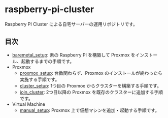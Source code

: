 # raspberry-pi-cluster

Raspberry PI Cluster による自宅サーバーの運用リポジトリです。

## 目次

- [baremetal_setup](./baremetal_setup/README.md): 素の Raspberry PI を構築して Proxmox をインストール、起動するまでの手順です。
- Proxmox
  - [proxmox_setup](./proxmox_setup/README.md): 台数関わらず、Proxmox のインストールが終わったら実施する手順です。
  - [cluster_setup](./proxmox_setup/cluster_setup/README.md): 1つ目の Proxmox からクラスターを構築する手順です。
  - [join_cluster](./proxmox_setup/join_cluster/README.md): 2つ目以降の Proxmox を既存のクラスターに追加する手順です。
- Virtual Machine
  - [manual_setup](./virtual_machine_setup/manual_setup/README.md): Proxmox 上で仮想マシンを追加・起動する手順です。
